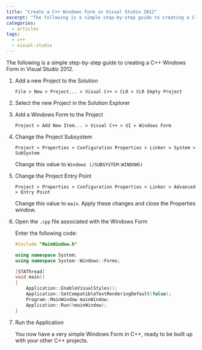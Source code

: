 ```yaml
---
title: "Create a C++ Windows Form in Visual Studio 2012"
excerpt: "The following is a simple step-by-step guide to creating a C++ Windows Form in Visual Studio 2012."
categories:
  - articles
tags:
  - c++
  - visual-studio
---
```


The following is a simple step-by-step guide to creating a C++ Windows Form in Visual Studio 2012.

1. Add a new Project to the Solution

    `File > New > Project... > Visual C++ > CLR > CLR Empty Project`

1. Select the new Project in the Solution Explorer

1. Add a Windows Form to the Project

    `Project > Add New Item... > Visual C++ > UI > Windows Form`

1. Change the Project Subsystem

    `Project > Properties > Configuration Properties > Linker > System > SubSystem`

    Change this value to `Windows (/SUBSYSTEM:WINDOWS)`

1. Change the Project Entry Point

    `Project > Properties > Configuration Properties > Linker > Advanced > Entry Point`

    Change this value to `main`. Apply these changes and close the Properties window.

1. Open the `.cpp` file associated with the Windows Form

    Enter the following code:

    ```cpp
    #include "MainWindow.h"

    using namespace System;
    using namespace System::Windows::Forms;

    [STAThread]
    void main()
    {
        Application::EnableVisualStyles();
        Application::SetCompatibleTextRenderingDefault(false);
        Program::MainWindow mainWindow;
        Application::Run(%mainWindow);
    }
    ```

1. Run the Application

    You now have a very simple Windows Form in C++, ready to be built up with your other C++ projects.
